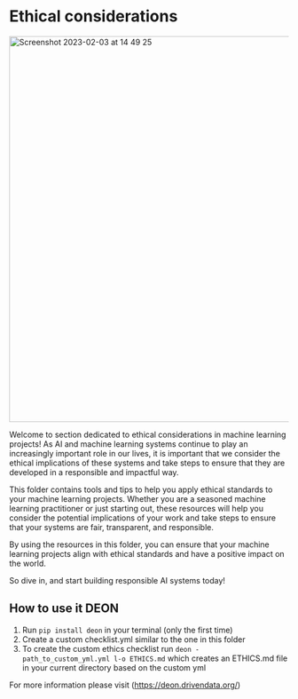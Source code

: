 # Ethical considerations
<img width="695" alt="Screenshot 2023-02-03 at 14 49 25" src="https://user-images.githubusercontent.com/56636702/216619346-fb041cd0-c316-4f3b-a18f-92ddf0f3293b.png">

Welcome to section dedicated to ethical considerations in machine learning projects! 
As AI and machine learning systems continue to play an increasingly important role in our lives, it is important that we consider the 
ethical implications of these systems and take steps to ensure that they are developed in a responsible and impactful way.

This folder contains tools and tips to help you apply ethical standards to your machine learning projects. Whether you are a seasoned machine learning practitioner or just starting out, these resources will help you consider the potential implications of your work and take steps to ensure that your systems are fair, transparent, and responsible.

By using the resources in this folder, you can ensure that your machine learning projects align with ethical standards and have a positive impact on the world. 

So dive in, and start building responsible AI systems today!

## How to use it DEON

1. Run ```pip install deon``` in your terminal (only the first time)
2. Create a custom checklist.yml similar to the one in this folder
3. To create the custom ethics checklist run ```deon - path_to_custom_yml.yml l-o ETHICS.md``` which creates an ETHICS.md file in your current directory based on the custom yml

For more information please visit (https://deon.drivendata.org/)
